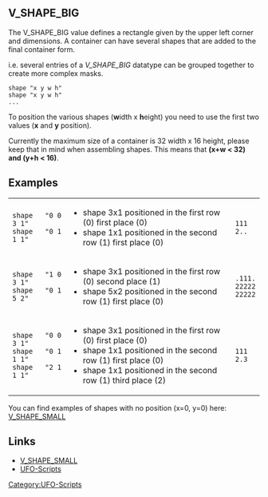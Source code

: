 ## V_SHAPE_BIG

The V_SHAPE_BIG value defines a rectangle given by the upper left corner
and dimensions. A container can have several shapes that are added to
the final container form.

i.e. several entries of a *V_SHAPE_BIG* datatype can be grouped together
to create more complex masks.

    shape "x y w h"
    shape "x y w h"
    ...

To position the various shapes (**w**idth x **h**eight) you need to use
the first two values (**x** and **y** position).

Currently the maximum size of a container is 32 width x 16 height,
please keep that in mind when assembling shapes. This means that **(x+w
\< 32) and (y+h \< 16)**.

## Examples

<table>
<tbody>
<tr class="odd">
<td><pre><code>shape   &quot;0 0 3 1&quot;
shape   &quot;0 1 1 1&quot;</code></pre></td>
<td><ul>
<li>shape 3x1 positioned in the first row (0) first place (0)</li>
<li>shape 1x1 positioned in the second row (1) first place (0)</li>
</ul></td>
<td><pre><code>111
2..</code></pre></td>
</tr>
<tr class="even">
<td><pre><code>shape   &quot;1 0 3 1&quot;
shape   &quot;0 1 5 2&quot;</code></pre></td>
<td><ul>
<li>shape 3x1 positioned in the first row (0) second place (1)</li>
<li>shape 5x2 positioned in the second row (1) first place (0)</li>
</ul></td>
<td><pre><code>.111.
22222
22222</code></pre></td>
</tr>
<tr class="odd">
<td><pre><code>shape   &quot;0 0 3 1&quot;
shape   &quot;0 1 1 1&quot;
shape   &quot;2 1 1 1&quot;</code></pre></td>
<td><ul>
<li>shape 3x1 positioned in the first row (0) first place (0)</li>
<li>shape 1x1 positioned in the second row (1) first place (0)</li>
<li>shape 1x1 positioned in the second row (1) third place (2)</li>
</ul></td>
<td><pre><code>111
2.3</code></pre></td>
</tr>
</tbody>
</table>

You can find examples of shapes with no position (x=0, y=0) here:
[V_SHAPE_SMALL](V_SHAPE_SMALL "wikilink")

## Links

- [V_SHAPE_SMALL](V_SHAPE_SMALL "wikilink")
- [UFO-Scripts](UFO-Scripts "wikilink")

[Category:UFO-Scripts](Category:UFO-Scripts "wikilink")